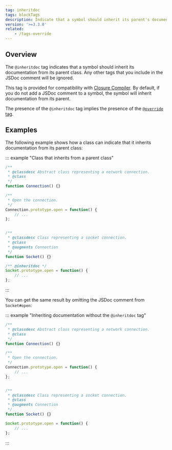 ```yaml
---
tag: inheritdoc
tags: blockTags
description: Indicate that a symbol should inherit its parent's documentation.
version: '>=3.3.0'
related:
    - /tags-override
---
```


## Overview

The `@inheritdoc` tag indicates that a symbol should inherit its documentation from its parent
class. Any other tags that you include in the JSDoc comment will be ignored.

This tag is provided for compatibility with [Closure Compiler][closure]. By default, if you do
not add a JSDoc comment to a symbol, the symbol will inherit documentation from its parent.

The presence of the `@inheritdoc` tag implies the presence of the [`@override` tag][override-tag].

[closure]: https://developers.google.com/closure/compiler/
[override-tag]: /tags-override


## Examples

The following example shows how a class can indicate that it inherits documentation from its
parent class:

::: example "Class that inherits from a parent class"

```js
/**
 * @classdesc Abstract class representing a network connection.
 * @class
 */
function Connection() {}

/**
 * Open the connection.
 */
Connection.prototype.open = function() {
    // ...
};


/**
 * @classdesc Class representing a socket connection.
 * @class
 * @augments Connection
 */
function Socket() {}

/** @inheritdoc */
Socket.prototype.open = function() {
    // ...
};
```
:::

You can get the same result by omitting the JSDoc comment from `Socket#open`:

::: example "Inheriting documentation without the `@inheritdoc` tag"

```js
/**
 * @classdesc Abstract class representing a network connection.
 * @class
 */
function Connection() {}

/**
 * Open the connection.
 */
Connection.prototype.open = function() {
    // ...
};


/**
 * @classdesc Class representing a socket connection.
 * @class
 * @augments Connection
 */
function Socket() {}

Socket.prototype.open = function() {
    // ...
};
```
:::
